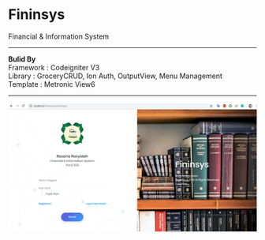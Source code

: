 # Fininsys
Financial &amp; Information System<hr>
<b>Bulid By</b><br>
Framework : Codeigniter V3<br>
Library : GroceryCRUD, Ion Auth, OutputView, Menu Management<br>
Template : Metronic View6<hr>
<img src="https://raw.githubusercontent.com/iqbalrevvin/Fininsys/master/screenshoot/loginView.png" alt="Login View">

